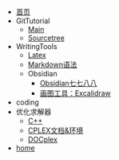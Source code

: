 <!-- docs/_sidebar.md -->

* [首页](/)
* GitTutorial
  * [Main](01_GitTutorial/Main.md)
  * [Sourcetree](01_GitTutorial/Sourcetree.md)
* WritingTools
  * [Latex](02_WritingTools/Latex.md)
  * [Markdown语法](02_WritingTools/Markdown语法.md)
  * Obsidian
    * [Obsidian七七八八](02_WritingTools/Obsidian/Obsidian七七八八.md)
    * [画图工具：Excalidraw](02_WritingTools/Obsidian/画图工具：Excalidraw.md)
* coding
* 优化求解器
  * [C++](04_优化求解器/CPLEX_C++.md)
  * [CPLEX文档&环境](04_优化求解器/CPLEX文档&环境.md)
  * [DOCplex](04_优化求解器/DOCplex.md)
* [home](home.md)
